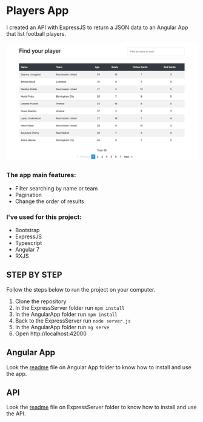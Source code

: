 # Players App
I created an API with ExpressJS to return a JSON data to an Angular App that list football players.

![Angular Player App Screenshot](https://github.com/rafaelperozin/players-app/blob/master/player-app-screenshot.png)

### The app main features:
* Filter searching by name or team
* Pagination
* Change the order of results

### I've used for this project:
* Bootstrap
* ExpressJS
* Typescript
* Angular 7
* RXJS

## STEP BY STEP
Follow the steps below to run the project on your computer.
1. Clone the repository
2. In the ExpressServer folder run ``` npm install ```
3. In the AngularApp folder run ``` npm install ```
4. Back to the ExpressServer run ``` node server.js ```
5. In the AngularApp folder run ``` ng serve ```
6. Open http://localhost:42000

## Angular App
Look the [readme](https://github.com/rafaelperozin/players-app/tree/master/AngularApp) file on Angular App folder to know how to install and use the app.

## API
Look the [readme](https://github.com/rafaelperozin/players-app/tree/master/ExpressServer) file on ExpressServer folder to know how to install and use the API.
